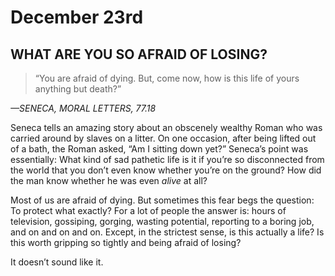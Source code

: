 # December 23rd
## WHAT ARE YOU SO AFRAID OF LOSING?

> “You are afraid of dying. But, come now, how is this life of yours anything but death?”

*—SENECA, MORAL LETTERS, 77.18*

Seneca tells an amazing story about an obscenely wealthy Roman who was carried around by slaves on a litter. On one occasion, after being lifted out of a bath, the Roman asked, “Am I sitting down yet?” Seneca’s point was essentially: What kind of sad pathetic life is it if you’re so disconnected from the world that you don’t even know whether you’re on the ground? How did the man know whether he was even *alive* at all?

Most of us are afraid of dying. But sometimes this fear begs the question: To protect what exactly? For a lot of people the answer is: hours of television, gossiping, gorging, wasting potential, reporting to a boring job, and on and on and on. Except, in the strictest sense, is this actually a life? Is this worth gripping so tightly and being afraid of losing?

It doesn’t sound like it.

